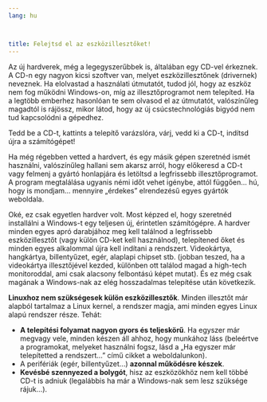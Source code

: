 ```yaml
---
lang: hu



title: Felejtsd el az eszközillesztőket!
---
```


Az új hardverek, még a legegyszerűbbek is, általában egy CD-vel érkeznek. A CD-n egy nagyon kicsi szoftver van, melyet eszközillesztőnek (drivernek) neveznek. Ha elolvastad a használati útmutatót, tudod jól, hogy az eszköz nem fog működni Windows-on, míg az illesztőprogramot nem telepíted. Ha a legtöbb emberhez hasonlóan te sem olvasod el az útmutatót, valószínűleg magadtól is rájössz, mikor látod, hogy az új csúcstechnológiás bigyód nem tud kapcsolódni a gépedhez.

Tedd be a CD-t, kattints a telepítő varázslóra, várj, vedd ki a CD-t, indítsd újra a számítógépet!

Ha még régebben vetted a hardvert, és egy másik gépen szeretnéd ismét használni, valószínűleg hallani sem akarsz arról, hogy előkeresd a CD-t vagy felmenj a gyártó honlapjára és letöltsd a legfrissebb illesztőprogramot. A program megtalálása ugyanis némi időt vehet igénybe, attól függően... hú, hogy is mondjam... mennyire „érdekes” elrendezésű egyes gyártók weboldala.

Oké, ez csak egyetlen hardver volt. Most képzed el, hogy szeretnéd installálni a Windows-t egy teljesen új, érintetlen számítógépre. A hardver minden egyes apró darabjához meg kell találnod a legfrissebb eszközillesztőt (vagy külön CD-ket kell használnod), telepítened őket és minden egyes alkalommal újra kell indítani a rendszert. Videokártya, hangkártya, billentyűzet, egér, alaplapi chipset stb. (jobban teszed, ha a videokártya illesztőjével kezded, különben ott találod magad a high-tech monitoroddal, ami csak alacsony felbontású képet mutat). És ez még csak magának a Windows-nak az elég hosszadalmas telepítése után következik.

<b>Linuxhoz nem szükségesek külön eszközillesztők</b>. Minden illesztőt már alapból tartalmaz a Linux kernel, a rendszer magja, ami minden egyes Linux alapú rendszer része. Tehát:

<ul>
<li><b>A telepítési folyamat nagyon gyors és teljeskörű</b>. Ha egyszer már megvagy vele, minden készen áll ahhoz, hogy munkához láss (beleértve a programokat, melyeket használni fogsz, lásd a „Ha egyszer már telepítetted a rendszert...” című cikket a weboldalunkon).</li>
<li>A perifériák (egér, billentyűzet...) <b>azonnal működésre készek</b>.</li>
<li><b>Kevésbé szennyezed a bolygót</b>, hisz az eszközökhöz nem kell többé CD-t is adniuk (legalábbis ha már a Windows-nak sem lesz szüksége rájuk...).</li>
</ul>




